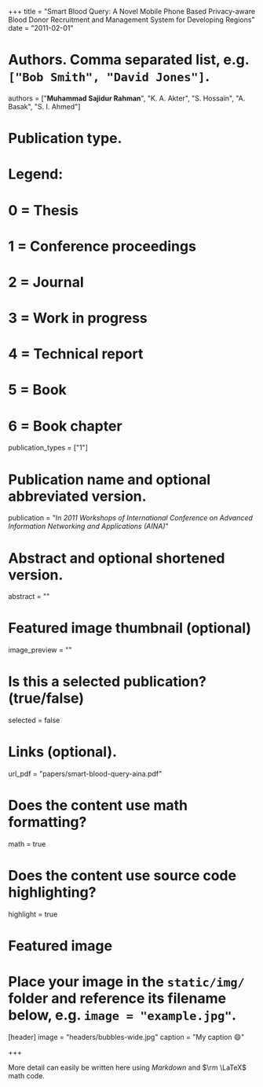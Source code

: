 +++
title = "Smart Blood Query: A Novel Mobile Phone Based Privacy-aware Blood Donor Recruitment and Management System for Developing Regions"
date = "2011-02-01"

# Authors. Comma separated list, e.g. `["Bob Smith", "David Jones"]`.
authors = ["**Muhammad Sajidur Rahman**", "K. A. Akter", "S. Hossain", "A. Basak", "S. I. Ahmed"]

# Publication type.
# Legend:
# 0 = Thesis
# 1 = Conference proceedings
# 2 = Journal
# 3 = Work in progress
# 4 = Technical report
# 5 = Book
# 6 = Book chapter
publication_types = ["1"]

# Publication name and optional abbreviated version.
publication = "In *2011 Workshops of International Conference on Advanced Information Networking and Applications (AINA)*"

# Abstract and optional shortened version.
abstract = ""

# Featured image thumbnail (optional)
image_preview = ""

# Is this a selected publication? (true/false)
selected = false



# Links (optional).
url_pdf = "papers/smart-blood-query-aina.pdf"

# Does the content use math formatting?
math = true

# Does the content use source code highlighting?
highlight = true

# Featured image
# Place your image in the `static/img/` folder and reference its filename below, e.g. `image = "example.jpg"`.
[header]
image = "headers/bubbles-wide.jpg"
caption = "My caption :smile:"

+++

More detail can easily be written here using *Markdown* and $\rm \LaTeX$ math code.
